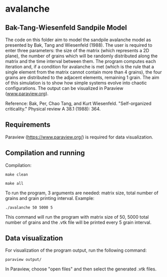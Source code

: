 # avalanche

## Bak-Tang-Wiesenfeld Sandpile Model

The code on this folder aim to model the sandpile avalanche model as presented by Bak, Tang and Wiesenfeld (1988). The user is
required to enter three parameters: the size of the matrix (which represents a 2D plane), the number of grains which will be
randomly distributed along the matrix and the time interval between them. The program computes each iteration and, if a
condition for avalanche is met (which is the rule that a single element from the matrix cannot contain more than 4 grains), the
four grains are distributed to the adjacent elements, remaining 1 grain. The aim of this simulation is to show how simple
systems evolve into chaotic configurations. The output can be visualized in Paraview (www.paraview.org).

Reference: Bak, Per, Chao Tang, and Kurt Wiesenfeld. "Self-organized criticality." Physical review A 38.1 (1988): 364.

## Requirements

Paraview (https://www.paraview.org/) is required for data visualization.

## Compilation and running

Compilation:

`make clean`

`make all`

To run the program, 3 arguments are needed: matrix size, total number of grains and grain printing interval. Example:

`./avalanche 50 5000 5`

This command will run the program with matrix size of 50, 5000 total number of grains and the .vtk file will be printed every 5 grain interval.

## Data visualization

For visualization of the program output, run the following command:

`paraview output/`

In Paraview, choose "open files" and then select the generated .vtk files.
